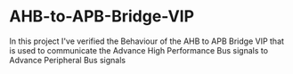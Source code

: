 # AHB-to-APB-Bridge-VIP
In this project I've verified the Behaviour of the AHB to APB Bridge VIP that is used to communicate the Advance High Performance Bus signals to Advance Peripheral Bus signals 

